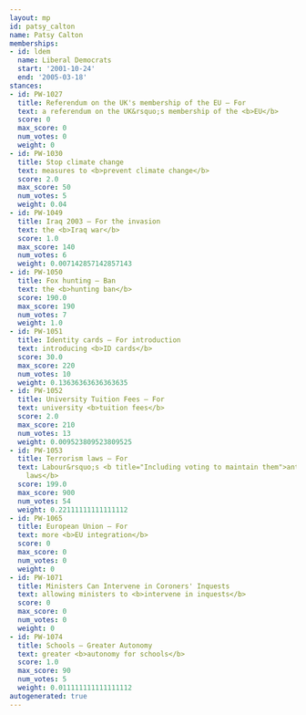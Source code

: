 ```yaml
---
layout: mp
id: patsy_calton
name: Patsy Calton
memberships:
- id: ldem
  name: Liberal Democrats
  start: '2001-10-24'
  end: '2005-03-18'
stances:
- id: PW-1027
  title: Referendum on the UK's membership of the EU — For
  text: a referendum on the UK&rsquo;s membership of the <b>EU</b>
  score: 0
  max_score: 0
  num_votes: 0
  weight: 0
- id: PW-1030
  title: Stop climate change
  text: measures to <b>prevent climate change</b>
  score: 2.0
  max_score: 50
  num_votes: 5
  weight: 0.04
- id: PW-1049
  title: Iraq 2003 — For the invasion
  text: the <b>Iraq war</b>
  score: 1.0
  max_score: 140
  num_votes: 6
  weight: 0.007142857142857143
- id: PW-1050
  title: Fox hunting — Ban
  text: the <b>hunting ban</b>
  score: 190.0
  max_score: 190
  num_votes: 7
  weight: 1.0
- id: PW-1051
  title: Identity cards — For introduction
  text: introducing <b>ID cards</b>
  score: 30.0
  max_score: 220
  num_votes: 10
  weight: 0.13636363636363635
- id: PW-1052
  title: University Tuition Fees — For
  text: university <b>tuition fees</b>
  score: 2.0
  max_score: 210
  num_votes: 13
  weight: 0.009523809523809525
- id: PW-1053
  title: Terrorism laws — For
  text: Labour&rsquo;s <b title="Including voting to maintain them">anti-terrorism
    laws</b>
  score: 199.0
  max_score: 900
  num_votes: 54
  weight: 0.22111111111111112
- id: PW-1065
  title: European Union — For
  text: more <b>EU integration</b>
  score: 0
  max_score: 0
  num_votes: 0
  weight: 0
- id: PW-1071
  title: Ministers Can Intervene in Coroners' Inquests
  text: allowing ministers to <b>intervene in inquests</b>
  score: 0
  max_score: 0
  num_votes: 0
  weight: 0
- id: PW-1074
  title: Schools — Greater Autonomy
  text: greater <b>autonomy for schools</b>
  score: 1.0
  max_score: 90
  num_votes: 5
  weight: 0.011111111111111112
autogenerated: true
---
```

